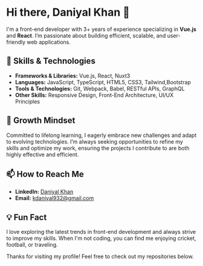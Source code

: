 # Hi there, Daniyal Khan 👋

I'm a front-end developer with 3+ years of experience specializing in **Vue.js** and **React**. I’m passionate about building efficient, scalable, and user-friendly web applications.

## 🚀 Skills & Technologies
- **Frameworks & Libraries:** Vue.js, React, Nuxt3
- **Languages:** JavaScript, TypeScript, HTML5, CSS3, Tailwind,Bootstrap
- **Tools & Technologies:** Git, Webpack, Babel, RESTful APIs, GraphQL
- **Other Skills:** Responsive Design, Front-End Architecture, UI/UX Principles

## 🌱 Growth Mindset
Committed to lifelong learning, I eagerly embrace new challenges and adapt to evolving technologies. I’m always seeking opportunities to refine my skills and optimize my work, ensuring the projects I contribute to are both highly effective and efficient.

## 📫 How to Reach Me
- **LinkedIn:** [Daniyal Khan](https://www.linkedin.com/in/daniyal-khan-29234b216?utm_source=share&utm_campaign=share_via&utm_content=profile&utm_medium=android_app)
- **Email:** kdaniyal932@gmail.com

## 💡 Fun Fact
I love exploring the latest trends in front-end development and always strive to improve my skills. When I'm not coding, you can find me enjoying cricket, football, or traveling.

Thanks for visiting my profile! Feel free to check out my repositories below.
